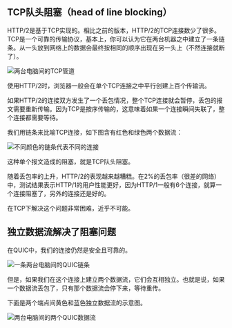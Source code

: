 ## TCP队头阻塞（head of line blocking）

HTTP/2是基于TCP实现的。相比之前的版本，HTTP/2的TCP连接数少了很多。TCP是一个可靠的传输协议，基本上，你可以认为它在两台机器之中建立了一条链条。从一头放到网络上的数据会最终按相同的顺序出现在另一头上（不然连接就断了）。

![两台电脑间的TCP管道](../images/tcp-chain.png)

使用HTTP/2时，浏览器一般会在单个TCP连接之中平行创建上百个传输流。

如果HTTP/2的连接双方发生了一个丢包情况，整个TCP连接就会暂停，丢包的报文需要重新传输。因为TCP是按序传输的，这意味着如果一个连接瞬间失联了，整个连接都需要等待。

我们用链条来比喻TCP连接，如下图含有红色和绿色两个数据流：

![不同颜色的链条代表不同的连接](../images/tcp-chain-streams.png)

这种单个报文造成的阻塞，就是TCP队头阻塞。

随着丢包率的上升，HTTP/2的表现越来越糟糕。在2%的丢包率（很差的网络）中，测试结果表示HTTP/1的用户性能更好，因为HTTP/1一般有6个连接，就算一个连接阻塞了，另外的连接还是好的。

在TCP下解决这个问题非常困难，近乎不可能。

## 独立数据流解决了阻塞问题

在QUIC中，我们的连接仍然是安全且可靠的。

![一条两台电脑间的QUIC链条](../images/tcp-chain.png)

但是，如果我们在这个连接上建立两个数据流，它们会互相独立。也就是说，如果一个数据流丢包了，只有那个数据流会停下来，等待重传。

下面是两个端点间黄色和蓝色独立数据流的示意图。

![两台电脑间的两个QUIC数据流](../images/quic-chain-streams.png)
